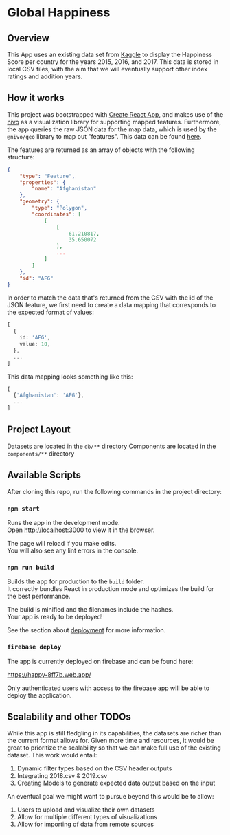 # Global Happiness

## Overview

This App uses an existing data set from [Kaggle](https://www.kaggle.com/datasets/unsdsn/world-happiness) to display the Happiness Score per country for the years 2015, 2016, and 2017. This data is stored in local CSV files, with the aim that we will eventually support other index ratings and addition years.

## How it works

This project was bootstrapped with [Create React App](https://github.com/facebook/create-react-app), and makes use of the [nivo](https://nivo.rocks/choropleth/) as a visualization library for supporting mapped features. Furthermore, the app queries the raw JSON data for the map data, which is used by the `@nivo/geo` library to map out "features". This data can be found [here](https://raw.githubusercontent.com/plouc/nivo/master/website/src/data/components/geo/world_countries.json).

The features are returned as an array of objects with the following structure:

```json
{
    "type": "Feature",
    "properties": {
        "name": "Afghanistan"
    },
    "geometry": {
        "type": "Polygon",
        "coordinates": [
            [
                [
                    61.210817,
                    35.650072
                ],
                ...
            ]
        ]
    },
    "id": "AFG"
}
```

In order to match the data that's returned from the CSV with the id of the JSON feature, we first need to create a data mapping that corresponds to the expected format of values:

```ts
[
  {
    id: 'AFG',
    value: 10,
  },
  ...
]
```

This data mapping looks something like this:

```ts
[
  {'Afghanistan': 'AFG'},
  ...
]
```

## Project Layout

Datasets are located in the `db/**` directory
Components are located in the `components/**` directory

## Available Scripts

After cloning this repo, run the following commands in the project directory:

### `npm start`

Runs the app in the development mode.\
Open [http://localhost:3000](http://localhost:3000) to view it in the browser.

The page will reload if you make edits.\
You will also see any lint errors in the console.

### `npm run build`

Builds the app for production to the `build` folder.\
It correctly bundles React in production mode and optimizes the build for the best performance.

The build is minified and the filenames include the hashes.\
Your app is ready to be deployed!

See the section about [deployment](https://facebook.github.io/create-react-app/docs/deployment) for more information.

### `firebase deploy`

The app is currently deployed on firebase and can be found here:

https://happy-8ff7b.web.app/

Only authenticated users with access to the firebase app will be able to deploy the application.

## Scalability and other TODOs

While this app is still fledgling in its capabilities, the datasets are richer than the current format allows for. Given more time and resources, it would be great to prioritize the scalability so that we can make full use of the existing dataset. This work would entail:

1. Dynamic filter types based on the CSV header outputs
2. Integrating 2018.csv & 2019.csv
3. Creating Models to generate expected data output based on the input

An eventual goal we might want to pursue beyond this would be to allow:

1. Users to upload and visualize their own datasets
2. Allow for multiple different types of visualizations
3. Allow for importing of data from remote sources
